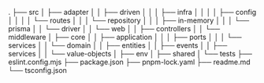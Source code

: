 .
├── src
│   ├── adapter
│   │   ├── driven
│   │   │   ├── infra
│   │   │   │   ├── config
│   │   │   │   └── routes
│   │   │   └── repository
│   │   │       ├── in-memory
│   │   │       └── prisma
│   │   └── driver
│   │       └── web
│   │           ├── controllers
│   │           └── middleware
│   ├── core
│   │   ├── application
│   │   │   ├── ports
│   │   │   └── services
│   │   └── domain
│   │       ├── entities
│   │       ├── events
│   │       ├── services
│   │       └── value-objects
│   ├── env
│   ├── shared
│   └── tests
├── eslint.config.mjs
├── package.json
├── pnpm-lock.yaml
├── readme.md
└── tsconfig.json
